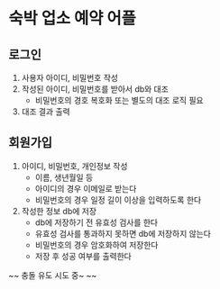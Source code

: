# 숙박 업소 예약 어플
## 로그인
1. 사용자 아이디, 비밀번호 작성
2. 작성된 아이디, 비밀번호를 받아서 db와 대조
    - 비밀번호의 경호 복호화 또는 별도의 대조 로직 필요
3. 대조 결과 출력
## 회원가입
1. 아이디, 비밀번호, 개인정보 작성
    - 이름, 생년월일 등
    - 아이디의 경우 이메일로 받는다
    - 비밀번호의 경우 일정 길이 이상을 입력하도록 한다
2. 작성한 정보 db에 저장
    - db에 저장하기 전 유효성 검사를 한다
    - 유효성 검사를 통과하지 못하면 db에 저장하지 않는다
    - 비밀번호의 경우 암호화하여 저장한다
    - 저장 후 성공 여부를 출력한다

~~ 충돌 유도 시도 중~ ~~